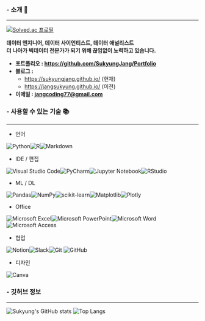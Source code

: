 ### - 소개 👋
___
[![Solved.ac 프로필](http://mazassumnida.wtf/api/v2/generate_badge?boj=jangcoding77)](https://solved.ac/jangcoding77)

**데이터 엔지니어, 데이터 사이언티스트, 데이터 애널리스트 <br/>
더 나아가 빅데이터 전문가가 되기 위해 끊임없이 노력하고 있습니다.**
<br/>
- **포트폴리오 : <https://github.com/SukyungJang/Portfolio>**
- **블로그 :**
  - <https://sukyungjang.github.io/> (현재) 
  - <https://jangsukyung.github.io/> (이전)
- **이메일 : jangcoding77@gmail.com**

### - 사용할 수 있는 기술 📚
___
- 언어 <br/>

![Python](https://img.shields.io/badge/python-3670A0?style=for-the-badge&logo=python&logoColor=ffdd54)![R](https://img.shields.io/badge/r-%23276DC3.svg?style=for-the-badge&logo=r&logoColor=white)![Markdown](https://img.shields.io/badge/markdown-%23000000.svg?style=for-the-badge&logo=markdown&logoColor=white) <br/>

- IDE / 편집 <br/>

![Visual Studio Code](https://img.shields.io/badge/Visual%20Studio%20Code-0078d7.svg?style=for-the-badge&logo=visual-studio-code&logoColor=white)![PyCharm](https://img.shields.io/badge/pycharm-143?style=for-the-badge&logo=pycharm&logoColor=black&color=black&labelColor=green)![Jupyter Notebook](https://img.shields.io/badge/jupyter-%23FA0F00.svg?style=for-the-badge&logo=jupyter&logoColor=white)![RStudio](https://img.shields.io/badge/RStudio-4285F4?style=for-the-badge&logo=rstudio&logoColor=white) <br/>

- ML / DL <br/>

![Pandas](https://img.shields.io/badge/pandas-%23150458.svg?style=for-the-badge&logo=pandas&logoColor=white)![NumPy](https://img.shields.io/badge/numpy-%23013243.svg?style=for-the-badge&logo=numpy&logoColor=white)![scikit-learn](https://img.shields.io/badge/scikit--learn-%23F7931E.svg?style=for-the-badge&logo=scikit-learn&logoColor=white)![Matplotlib](https://img.shields.io/badge/Matplotlib-%23ffffff.svg?style=for-the-badge&logo=Matplotlib&logoColor=black)![Plotly](https://img.shields.io/badge/Plotly-%233F4F75.svg?style=for-the-badge&logo=plotly&logoColor=white) <br/>

- Office <br/>

![Microsoft Excel](https://img.shields.io/badge/Microsoft_Excel-217346?style=for-the-badge&logo=microsoft-excel&logoColor=white)![Microsoft PowerPoint](https://img.shields.io/badge/Microsoft_PowerPoint-B7472A?style=for-the-badge&logo=microsoft-powerpoint&logoColor=white)![Microsoft Word](https://img.shields.io/badge/Microsoft_Word-2B579A?style=for-the-badge&logo=microsoft-word&logoColor=white)![Microsoft Access](https://img.shields.io/badge/Microsoft_Access-A4373A?style=for-the-badge&logo=microsoft-access&logoColor=white) <br/>

- 협업 <br/>

![Notion](https://img.shields.io/badge/Notion-%23000000.svg?style=for-the-badge&logo=notion&logoColor=white)![Slack](https://img.shields.io/badge/Slack-4A154B?style=for-the-badge&logo=slack&logoColor=white)![Git](https://img.shields.io/badge/git-%23F05033.svg?style=for-the-badge&logo=git&logoColor=white)	![GitHub](https://img.shields.io/badge/github-%23121011.svg?style=for-the-badge&logo=github&logoColor=white) <br/>

- 디자인 <br/>

![Canva](https://img.shields.io/badge/Canva-%2300C4CC.svg?style=for-the-badge&logo=Canva&logoColor=white) <br/>

### - 깃허브 정보
___
![Sukyung's GitHub stats](https://github-readme-stats.vercel.app/api?username=SukyungJang&show_icons=true&theme=tokyonight)
![Top Langs](https://github-readme-stats.vercel.app/api/top-langs/?username=SukyungJang&layout=compact&theme=tokyonight&hide=jupyter%20notebook)
